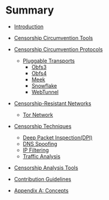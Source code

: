 # Summary

- [Introduction](./introduction.md)
- [Censorship Circumvention Tools]()
- [Censorship Circumvention Protocols]()
  - [Pluggable Transports]()
    - [Obfs3](./censorship_circumvention_protocols/pluggable_transports/obfs3.md)
    - [Obfs4](./censorship_circumvention_protocols/pluggable_transports/obfs4.md)
    - [Meek](./censorship_circumvention_protocols/pluggable_transports/meek.md)
    - [Snowflake](./censorship_circumvention_protocols/pluggable_transports/snowflake.md)
    - [WebTunnel](./censorship_circumvention_protocols/pluggable_transports/webtunnel.md)
- [Censorship-Resistant Networks]()
  - [Tor Network](./censorship_resistant_networks/tor_network.md)
- [Censorship Techniques]()
  - [Deep Packet Inspection(DPI)](./censorship_techniques/deep_packet_inspection.md)
  - [DNS Spoofing](./censorship_techniques/dns_spoofing.md)
  - [IP Filtering](./censorship_techniques/ip_filtering.md)
  - [Traffic Analysis](./censorship_techniques/traffic_analysis.md)

- [Censorship Analysis Tools]()
- [Contribution Guidelines](./contribution_guidelines.md)
- [Appendix A: Concepts](./appendix_a.md)

